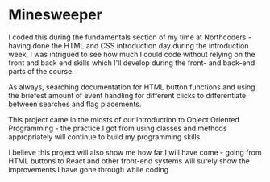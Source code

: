 # Minesweeper

I coded this during the fundamentals section of my time at Northcoders - having done the HTML and CSS introduction day during the introduction week, I was intrigued to see how much I could code without relying on the front and back end skills which I'll develop during the front- and back-end parts of the course.

As always, searching documentation for HTML button functions and using the briefest amount of event handling for different clicks to differentiate between searches and flag placements.

This project came in the midsts of our introduction to Object Oriented Programming - the practice I got from using classes and methods appropriately will continue to build my programming skills.

I believe this project will also show me how far I will have come - going from HTML buttons to React and other front-end systems will surely show the improvements I have gone through while coding
